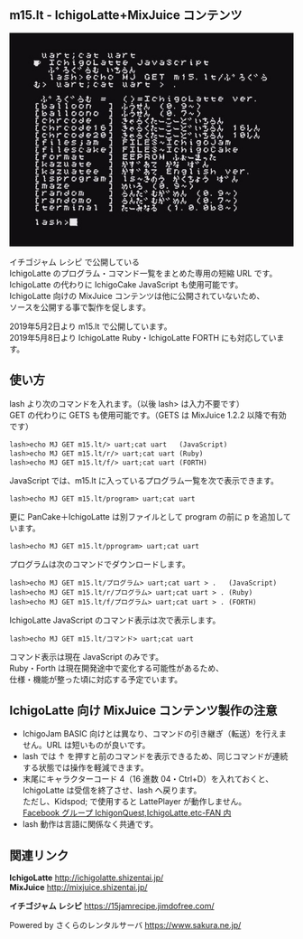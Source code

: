 ## m15.lt - IchigoLatte+MixJuice コンテンツ

![スクリーンショット](/screenshot.jpg)

イチゴジャム レシピ で公開している\
IchigoLatte のプログラム・コマンド一覧をまとめた専用の短縮 URL です。\
IchigoLatte の代わりに IchigoCake JavaScript も使用可能です。\
IchigoLatte 向けの MixJuice コンテンツは他に公開されていないため、\
ソースを公開する事で製作を促します。

2019年5月2日より m15.lt で公開しています。\
2019年5月8日より IchigoLatte Ruby・IchigoLatte FORTH にも対応しています。

## 使い方

lash より次のコマンドを入れます。（以後 lash> は入力不要です）\
GET の代わりに GETS も使用可能です。（GETS は MixJuice 1.2.2 以降で有効です）

```
lash>echo MJ GET m15.lt/> uart;cat uart   (JavaScript)
lash>echo MJ GET m15.lt/r/> uart;cat uart (Ruby)
lash>echo MJ GET m15.lt/f/> uart;cat uart (FORTH)
```

JavaScript では、m15.lt に入っているプログラム一覧を次で表示できます。

```
lash>echo MJ GET m15.lt/program> uart;cat uart
```

更に PanCake＋IchigoLatte は別ファイルとして program の前に p を追加しています。

```
lash>echo MJ GET m15.lt/pprogram> uart;cat uart
```

プログラムは次のコマンドでダウンロードします。

```
lash>echo MJ GET m15.lt/プログラム> uart;cat uart > .   (JavaScript)
lash>echo MJ GET m15.lt/r/プログラム> uart;cat uart > . (Ruby)
lash>echo MJ GET m15.lt/f/プログラム> uart;cat uart > . (FORTH)
```

IchigoLatte JavaScript のコマンド表示は次で表示します。

```
lash>echo MJ GET m15.lt/コマンド> uart;cat uart
```

コマンド表示は現在 JavaScript のみです。\
Ruby・Forth は現在開発途中で変化する可能性があるため、\
仕様・機能が整った頃に対応する予定でいます。

## IchigoLatte 向け MixJuice コンテンツ製作の注意

- IchigoJam BASIC 向けとは異なり、コマンドの引き継ぎ（転送）を行えません。URL は短いものが良いです。
- lash では ↑ を押すと前のコマンドを表示できるため、同じコマンドが連続する状態では操作を軽減できます。
- 末尾にキャラクターコード 4（16 進数 04・Ctrl+D）を入れておくと、<br />IchigoLatte は受信を終了させ、lash へ戻ります。<br />ただし、Kidspod; で使用すると LattePlayer が動作しません。<br />[Facebook グループ IchigonQuest,IchigoLatte,etc-FAN 内](https://www.facebook.com/groups/568222796651326/permalink/856839061123030/)
- lash 動作は言語に関係なく共通です。

## 関連リンク

**IchigoLatte** http://ichigolatte.shizentai.jp/ \
**MixJuice** http://mixjuice.shizentai.jp/

**イチゴジャム レシピ** https://15jamrecipe.jimdofree.com/

Powered by さくらのレンタルサーバ https://www.sakura.ne.jp/
